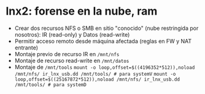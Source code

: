 # lnx2: forense en la nube, ram

- Crear dos recursos NFS o SMB en sitio "conocido" (nube restringida por nosotros): IR (read-only) y Datos (read-write)
- Permitir acceso remoto desde máquina afectada (reglas en FW y NAT entrante)
- Montaje previo de recurso IR en `/mnt/nfs`
- Montaje de recurso read-write en `/mnt/datos`
- Montaje de `/mnt/tools`
  `mount -o loop,offset=$((4196352*512)),noload /mnt/nfs/ ir_lnx_usb.dd /mnt/tools/ # para systemV`
  `mount -o loop,offset=$((25167872*512)),noload /mnt/nfs/ ir_lnx_usb.dd /mnt/tools/ # para systemD`
